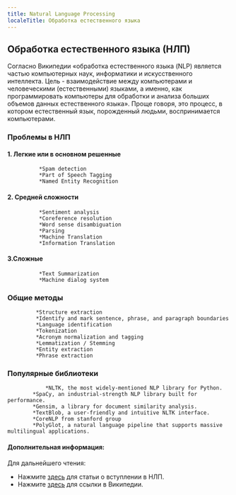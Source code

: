 ```yaml
---
title: Natural Language Processing
localeTitle: Обработка естественного языка
---
```

## Обработка естественного языка (НЛП)

Согласно Википедии «обработка естественного языка (NLP) является частью компьютерных наук, информатики и искусственного интеллекта. Цель - взаимодействие между компьютерами и человеческими (естественными) языками, а именно, как программировать компьютеры для обработки и анализа больших объемов данных естественного языка». Проще говоря, это процесс, в котором естественный язык, порожденный людьми, воспринимается компьютерами.

### Проблемы в НЛП

#### 1. Легкие или в основном решенные
```
          *Spam detection 
          *Part of Speech Tagging 
          *Named Entity Recognition 
```

#### 2. Средней сложности
```
          *Sentiment analysis 
          *Coreference resolution 
          *Word sense disambiguation 
          *Parsing 
          *Machine Translation 
          *Information Translation 
```

#### 3.Сложные
```
          *Text Summarization 
          *Machine dialog system 
```

### Общие методы
```
         *Structure extraction 
         *Identify and mark sentence, phrase, and paragraph boundaries 
         *Language identification 
         *Tokenization 
         *Acronym normalization and tagging 
         *Lemmatization / Stemming 
         *Entity extraction 
         *Phrase extraction 
```

### Популярные библиотеки
```
            *NLTK, the most widely-mentioned NLP library for Python. 
        *SpaCy, an industrial-strength NLP library built for performance. 
        *Gensim, a library for document similarity analysis. 
        *TextBlob, a user-friendly and intuitive NLTK interface. 
        *CoreNLP from stanford group 
        *PolyGlot, a natural language pipeline that supports massive multilingual applications. 
```

#### Дополнительная информация:

Для дальнейшего чтения:

*   Нажмите [здесь](https://medium.com/@gon.esbuyo/get-started-with-nlp-part-i-d67ca26cc828) для статьи о вступлении в НЛП.
*   Нажмите [здесь](https://en.wikipedia.org/wiki/Natural_language_processing) для ссылки в Википедии.
